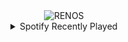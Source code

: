 <div align="center">
<picture>
    <source media="(prefers-color-scheme: dark)" srcset="https://i.ibb.co/gDL0ZHY/output-gif.gif">
    <source media="(prefers-color-scheme: light)" srcset="https://i.ibb.co/gDL0ZHY/output-gif.gif">
    <img alt="RENOS" src="https://i.ibb.co/gDL0ZHY/output-gif.gif">
</picture>
<details>
<summary>Spotify Recently Played</summary>
<img src="https://spotify-recently-played-readme.vercel.app/api?user=31d6d6zerc5ct6kck32na2ozsqf4&unique=1&width=400" alt="Spotify" />
</details>
</div>

<!-- Image deletion URL: https://ibb.co/VvcFYr6/d5b3a75dfe5d6820fadc7db275c3d612 -->